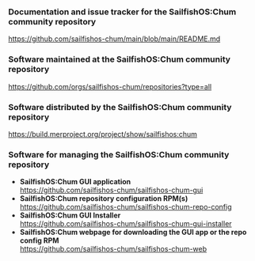 ### Documentation and issue tracker for the SailfishOS:Chum community repository
https://github.com/sailfishos-chum/main/blob/main/README.md

### Software maintained at the SailfishOS:Chum community repository
https://github.com/orgs/sailfishos-chum/repositories?type=all

### Software distributed by the SailfishOS:Chum community repository
https://build.merproject.org/project/show/sailfishos:chum

### Software for managing the SailfishOS:Chum community repository
* **SailfishOS:Chum GUI application**<br />
  https://github.com/sailfishos-chum/sailfishos-chum-gui
* **SailfishOS:Chum repository configuration RPM(s)**<br />
  https://github.com/sailfishos-chum/sailfishos-chum-repo-config
* **SailfishOS:Chum GUI Installer**<br />
  https://github.com/sailfishos-chum/sailfishos-chum-gui-installer
* **SailfishOS:Chum webpage for downloading the GUI app or the repo config RPM**<br />
  https://github.com/sailfishos-chum/sailfishos-chum-web
  
